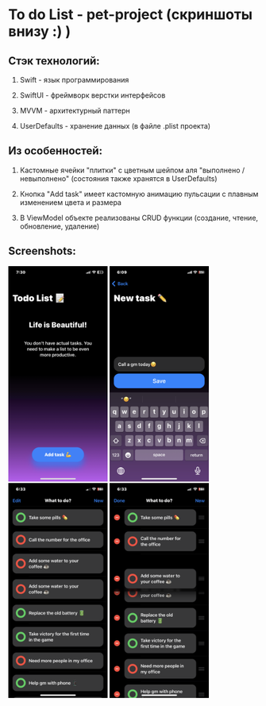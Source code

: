 # To do List - pet-project (скриншоты внизу :) )

## Стэк технологий:

1. Swift - язык программирования

2. SwiftUI - фреймворк верстки интерфейсов

3. MVVM - архитектурный паттерн

4. UserDefaults - хранение данных (в файле .plist проекта)

## Из особенностей:

1. Кастомные ячейки "плитки" с цветным шейпом аля "выполнено / невыполнено" (состояния также хранятся в UserDefaults)

2. Кнопка "Add task" имеет кастомную анимацию пульсации с плавным изменением цвета и размера

3. В ViewModel объекте реализованы CRUD функции (создание, чтение, обновление, удаление)

## Screenshots:

<html>
 <body>
  <p>
    <img src="screenshots/1.PNG" width="200">
    <img src="screenshots/2.PNG" width="200">
    <img src="screenshots/3.PNG" width="200">
    <img src="screenshots/4.PNG" width="200">
  </p>
 </body>
</html>
